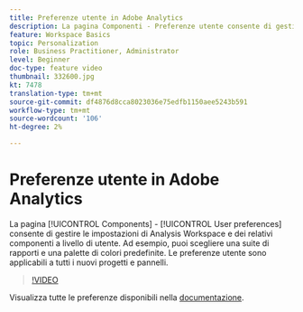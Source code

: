 ```yaml
---
title: Preferenze utente in Adobe Analytics
description: La pagina Componenti - Preferenze utente consente di gestire le impostazioni di Analysis Workspace e dei relativi componenti a livello di utente. Ad esempio, puoi scegliere una suite di rapporti e una palette di colori predefinite. Le preferenze utente sono applicabili a tutti i nuovi progetti e pannelli.
feature: Workspace Basics
topic: Personalization
role: Business Practitioner, Administrator
level: Beginner
doc-type: feature video
thumbnail: 332600.jpg
kt: 7478
translation-type: tm+mt
source-git-commit: df4876d8cca8023036e75edfb1150aee5243b591
workflow-type: tm+mt
source-wordcount: '106'
ht-degree: 2%

---
```



# Preferenze utente in Adobe Analytics

La pagina [!UICONTROL Components] - [!UICONTROL User preferences] consente di gestire le impostazioni di Analysis Workspace e dei relativi componenti a livello di utente. Ad esempio, puoi scegliere una suite di rapporti e una palette di colori predefinite. Le preferenze utente sono applicabili a tutti i nuovi progetti e pannelli.

>[!VIDEO](https://video.tv.adobe.com/v/332600/?quality=12&learn=on)

Visualizza tutte le preferenze disponibili nella [documentazione](https://experienceleague.adobe.com/docs/analytics/analyze/analysis-workspace/user-preferences.html).
